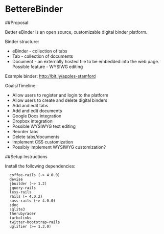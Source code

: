 # BettereBinder

##Proposal

Better eBinder is an open source, customizable digital binder platform.

Binder structure:
* eBinder - collection of tabs
* Tab - collection of documents
* Document - an externally hosted file to be embedded into the web page. Possible feature - WYSIWG editing

Example binder: http://bit.ly/apples-stamford

Goals/Timeline:
* Allow users to register and login to the platform
* Allow users to create and delete digital binders
* Add and edit tabs
* Add and edit documents
* Google Docs integration
* Dropbox integration
* Possible WYSIWYG text editing
* Reorder tabs
* Delete tabs/documents
* Implement CSS customization
* Possibly implement WYSIWYG customization?

##Setup Instructions

Install the following dependencies:
```
  coffee-rails (~> 4.0.0)
  devise
  jbuilder (~> 1.2)
  jquery-rails
  less-rails
  rails (= 4.0.2)
  sass-rails (~> 4.0.0)
  sdoc
  sqlite3
  therubyracer
  turbolinks
  twitter-bootstrap-rails
  uglifier (>= 1.3.0)
```
